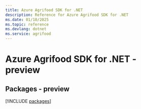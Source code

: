 ```yaml
---
title: Azure Agrifood SDK for .NET
description: Reference for Azure Agrifood SDK for .NET
ms.date: 01/10/2025
ms.topic: reference
ms.devlang: dotnet
ms.service: agrifood
---
```

# Azure Agrifood SDK for .NET - preview
## Packages - preview
[!INCLUDE [packages](agrifood-index.md)]